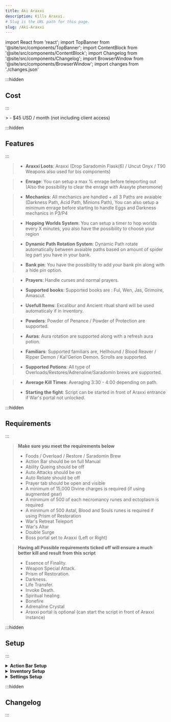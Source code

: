 ```yaml
---
title: Aki Araxxi
description: Kills Araxxi.
# Slug is the URL path for this page.
slug: /Aki-Araxxi
---
```


import React from 'react';
import TopBanner from '@site/src/components/TopBanner';
import ContentBlock from '@site/src/components/ContentBlock';
import Changelog from '@site/src/components/Changelog';
import BrowserWindow from '@site/src/components/BrowserWindow';
import changes from './changes.json'

<TopBanner title="Aki Araxxi " version="v1.0" author="Akisame" skill="Necromancy">
</TopBanner>

:::hidden

## Cost

:::

<ContentBlock title="Cost">
> - $45 USD / month (not including client access)
</ContentBlock>

:::hidden

## Features

:::

<ContentBlock title="Features">

> - **Araxxi Loots**: Araxxi (Drop Saradomin Flask(6) / Uncut Onyx / T90 Weapons also used for bis components)

> - **Enrage**: You can setup a max % enrage before teleporting out (Also the possibility to clear the enrage with Araxyte pheromone)

> - **Mechanics**: All mechanics are handled + all 3 Paths are avaiable (Darkness Path, Acid Path, Minions Path), You can also setup a minimum enrage before starting to handle Eggs and Darkness mechanics in P3/P4

> - **Hopping Worlds System**: You can setup a timer to hop worlds every X minutes, you also have the possibility to choose your region

> - **Dynamic Path Rotation System**: Dynamic Path rotate automatically between avaiable paths based on amount of spider leg part you have in your bank.

> - **Bank pin**: You have the possibility to add your bank pin along with a hide pin option.

> - **Prayers**: Handle curses and normal prayers.

> - **Supported books**: Supported books are : Ful, Wen, Jas, Grimoire, Amascut.

> - **Usefull Items**: Excalibur and Ancient ritual shard will be used automaticaly if in inventory.

> - **Powders**: Powder of Penance / Powder of Protection are supported.

> - **Auras**: Aura rotation are supported along with a refresh aura potion.

> - **Familiars**: Supported familiars are, Hellhound / Blood Reaver / Ripper Demon / Kal'Gerion Demon. Scrolls are supported.

> - **Supported Potions**: All type of Overloads/Restores/Adrenaline/Saradomin brews are supported.

> - **Average Kill Times**: Averaging 3:30 - 4:00 depending on path.

> - **Starting the fight**: Script can be started in front of Araxxi entrance if War's portal not unlocked.

</ContentBlock>

:::hidden

## Requirements

:::
<ContentBlock title="Requirements">

> **Make sure you meet the requirements below**
> - Foods / Overload / Restore / Saradomin Brew
> - Action Bar should be on full Manual
> - Ability Queing should be off
> - Auto Attacks should be on
> - Auto Reliate should be off
> - Prayer tab should be open and visible
> - A minimum of 15,000 Divine charges is required (if using augmented gear)
> - A minimum of 500 of each necromancy runes and ectoplasm is required
> - A minimum of 500 Astal, Blood and Souls runes is required if using Prism of Restoration
> - War's Retreat Teleport
> - War's Altar
> - Double Surge
> - Boss portal set to Araxxi (Left or Right)
</ContentBlock>
<ContentBlock title="Optional Requirements">


> **Having all Possible requirements ticked off will ensure a much better kill and result from this script**
> - Essence of Finality.
> - Weapon Special Attack.
> - Prism of Restoration.
> - Darkness.
> - Life Transfer.
> - Invoke Death.
> - Spiritual healing
> - Bonefire
> - Adrenaline Crystal
> - Araxxi portal is optional (can start the script in front of Araxxi instance)

</ContentBlock>
:::hidden

## Setup

:::
<ContentBlock title="Setup">

<details>
<summary><strong>Action Bar Setup</strong></summary>

![Action Bar](ActionBar.png)

> - Please make sure all mandatory abilities are on your bar.
> - Please make sure all optional abilities if options are checked.

</details>

<details>
<summary><strong>Inventory Setup</strong></summary>

> **Two types of Setups, Low cost and a more exepensive one**

![Gear ](GearT95.png) ![Preset Example](Inventory.png)
![Gear T90](GreatT90.png) ![Preset Example](LowCostInventory.png)

> *Make sure your preset contains the following...*
> - Any Overload potion.
> - Any Antipoison potion.
> - Saradomin Brews and Food.
> - Restores potions.
> - Necromancy runes, in your inventory or in your Nexus

</details>

<details>
<summary><strong>Settings Setup</strong></summary>

> **General Settings**

![General Settings](GeneralSettings.png)

> **Equipment Settings**

![Equipment Settings](EquipmentSettings.png)

> **Spells And Prayers Settings**

![Spells And Prayers Settings](SpellsAndPrayersSettings.png)

> **Araxxi Settings**
> - I recommand handling Eggs and Darkness mechanics in P3/P4 at 150% if T90 or 200% if T95
> - If you want to camp 300% enrage set the enrage above 300%

![Araxxi Settings](AraxxiSettings.png)


</details>





</ContentBlock>

:::hidden

## Changelog

:::

<Changelog changes={changes}>

</Changelog>
